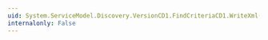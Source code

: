 ```yaml
---
uid: System.ServiceModel.Discovery.VersionCD1.FindCriteriaCD1.WriteXml(System.Xml.XmlWriter)
internalonly: False
---
```

